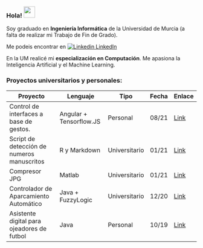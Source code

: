 
### Hola! <img src="https://raw.githubusercontent.com/MartinHeinz/MartinHeinz/master/wave.gif" width="30px">

Soy graduado en **Ingeniería Informática** de la Universidad de Murcia (a falta de realizar mi Trabajo de Fin de Grado). 

Me podeis encontrar en [![Linkedin](https://i.stack.imgur.com/gVE0j.png) LinkedIn](https://es.linkedin.com/in/pablo-garcía-borrón-jiménez-cervantes-027a76a3)
&nbsp;

En la UM realicé mi **especialización en Computación**. Me apasiona la Inteligencia Artificial y el Machine Learning.


### Proyectos universitarios y personales:

| Proyecto                                   | Lenguaje                | Tipo          | Fecha | Enlace |
|--------------------------------------------|-------------------------|---------------|-------|--------|
| Control de interfaces a base de gestos.    | Angular + Tensorflow.JS | Personal      | 08/21 |  [Link](https://github.com/garcibo/gestos-app)        |
| Script de detección de numeros manuscritos | R y Markdown            | Universitario | 01/21 |  [Link](https://github.com/garcibo/Detecci-nDigitosManuscritos)      |
| Compresor JPG                              | Matlab                  | Universitario | 01/21 |  [Link](https://github.com/garcibo/CompresorJPEG)       |
| Controlador de Aparcamiento Automático     | Java + FuzzyLogic       | Universitario | 12/20 |  [Link](https://github.com/garcibo/ControladorAparcamientoFuzzyLogic.git)      |
| Asistente digital para ojeadores de futbol | Java                    | Personal      | 10/19 |  [Link](https://github.com/garcibo/FutStats.git)      |

